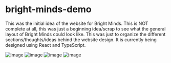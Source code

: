 # bright-minds-demo
This was the initial idea of the website for Bright Minds. This is NOT complete at all, this was just a beginning idea/scrap to see what the general layout of Bright Minds could look like. This was just to organize the different sections/thoughts/ideas behind the website design. It is currently being designed using React and TypeScript.

![image](https://github.com/user-attachments/assets/000480aa-ed4d-4b72-bb74-b184ab08242c)
![image](https://github.com/user-attachments/assets/61caade2-6c67-4520-847a-c6539beb370b)
![image](https://github.com/user-attachments/assets/04dd5bdb-fb5b-4401-a64b-45bb55c79315)
![image](https://github.com/user-attachments/assets/e3d981af-c8c4-47d9-994d-bc7d723ef43b)
